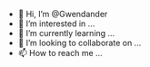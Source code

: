- 👋 Hi, I’m @Gwendander
- 👀 I’m interested in ...
- 🌱 I’m currently learning ...
- 💞️ I’m looking to collaborate on ...
- 📫 How to reach me ...

<!---
Gwendander/Gwendander is a ✨ special ✨ repository because its `README.md` (this file) appears on your GitHub profile.
You can click the Preview link to take a look at your changes.
--->
